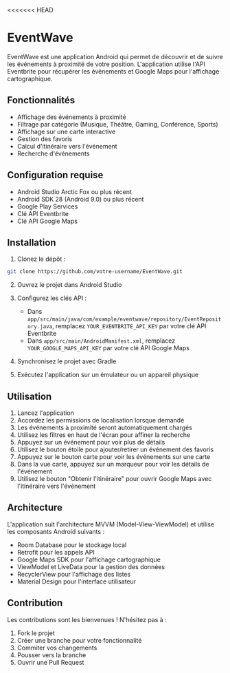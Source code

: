 <<<<<<< HEAD
# EventWave

EventWave est une application Android qui permet de découvrir et de suivre les événements à proximité de votre position. L'application utilise l'API Eventbrite pour récupérer les événements et Google Maps pour l'affichage cartographique.

## Fonctionnalités

- Affichage des événements à proximité
- Filtrage par catégorie (Musique, Théâtre, Gaming, Conférence, Sports)
- Affichage sur une carte interactive
- Gestion des favoris
- Calcul d'itinéraire vers l'événement
- Recherche d'événements

## Configuration requise

- Android Studio Arctic Fox ou plus récent
- Android SDK 28 (Android 9.0) ou plus récent
- Google Play Services
- Clé API Eventbrite
- Clé API Google Maps

## Installation

1. Clonez le dépôt :
```bash
git clone https://github.com/votre-username/EventWave.git
```

2. Ouvrez le projet dans Android Studio

3. Configurez les clés API :
   - Dans `app/src/main/java/com/example/eventwave/repository/EventRepository.java`, remplacez `YOUR_EVENTBRITE_API_KEY` par votre clé API Eventbrite
   - Dans `app/src/main/AndroidManifest.xml`, remplacez `YOUR_GOOGLE_MAPS_API_KEY` par votre clé API Google Maps

4. Synchronisez le projet avec Gradle

5. Exécutez l'application sur un émulateur ou un appareil physique

## Utilisation

1. Lancez l'application
2. Accordez les permissions de localisation lorsque demandé
3. Les événements à proximité seront automatiquement chargés
4. Utilisez les filtres en haut de l'écran pour affiner la recherche
5. Appuyez sur un événement pour voir plus de détails
6. Utilisez le bouton étoile pour ajouter/retirer un événement des favoris
7. Appuyez sur le bouton carte pour voir les événements sur une carte
8. Dans la vue carte, appuyez sur un marqueur pour voir les détails de l'événement
9. Utilisez le bouton "Obtenir l'itinéraire" pour ouvrir Google Maps avec l'itinéraire vers l'événement

## Architecture

L'application suit l'architecture MVVM (Model-View-ViewModel) et utilise les composants Android suivants :

- Room Database pour le stockage local
- Retrofit pour les appels API
- Google Maps SDK pour l'affichage cartographique
- ViewModel et LiveData pour la gestion des données
- RecyclerView pour l'affichage des listes
- Material Design pour l'interface utilisateur

## Contribution

Les contributions sont les bienvenues ! N'hésitez pas à :

1. Fork le projet
2. Créer une branche pour votre fonctionnalité
3. Commiter vos changements
4. Pousser vers la branche
5. Ouvrir une Pull Request

